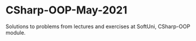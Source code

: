 # CSharp-OOP-May-2021
Solutions to problems from lectures and exercises at SoftUni, CSharp-OOP module.
